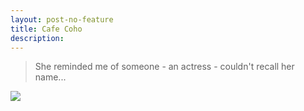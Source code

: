 ```yaml
---
layout: post-no-feature
title: Cafe Coho
description: 
---
```


> She reminded me of someone - an actress - couldn't recall her name...

<img src="https://farm8.staticflickr.com/7356/27135969095_e7c65cd623_z.jpg" />
